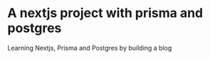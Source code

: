 # A nextjs project with prisma and postgres

Learning Nextjs, Prisma and Postgres by building a blog
